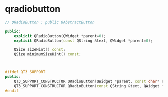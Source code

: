 <!-- qradiobutton.md --- 
;; 
;; Description: 
;; Author: Hongyi Wu(吴鸿毅)
;; Email: wuhongyi@qq.com 
;; Created: 二 1月  2 22:10:05 2018 (+0800)
;; Last-Updated: 二 1月  2 22:11:23 2018 (+0800)
;;           By: Hongyi Wu(吴鸿毅)
;;     Update #: 1
;; URL: http://wuhongyi.cn -->

# qradiobutton


```cpp
// QRadioButton : public QAbstractButton

public:
    explicit QRadioButton(QWidget *parent=0);
    explicit QRadioButton(const QString &text, QWidget *parent=0);

    QSize sizeHint() const;
    QSize minimumSizeHint() const;



#ifdef QT3_SUPPORT
public:
    QT3_SUPPORT_CONSTRUCTOR QRadioButton(QWidget *parent, const char* name);
    QT3_SUPPORT_CONSTRUCTOR QRadioButton(const QString &text, QWidget *parent, const char* name);
#endif
```

<!-- qradiobutton.md ends here -->
